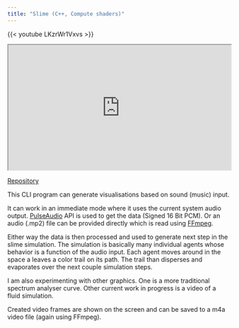 ```yaml
---
title: "Slime (C++, Compute shaders)"
---
```


{{< youtube LKzrWr1Vxvs >}}

<iframe id="odysee-iframe" style="width:100%; aspect-ratio:16 / 9;" src="https://odysee.com/%24/embed/%40SawMusic%3Ac%2FBroods-Peach_009%3A8?r=AapCoCa5Qc2Av5iQS4vDbjAsKVnP5gyE" allowfullscreen></iframe>

[Repository](https://github.com/kontura/slime)

This CLI program can generate visualisations based on sound (music) input.

It can work in an immediate mode where it uses the current system audio output. [PulseAudio](https://freedesktop.org/software/pulseaudio/doxygen/) API is used to get the data (Signed 16 Bit PCM).
Or an audio (.mp2) file can be provided directly which is read using [FFmpeg](http://ffmpeg.org/doxygen/6.0/).

Either way the data is then processed and used to generate next step in the slime simulation. The simulation is basically many individual agents whose behavior is a function of the audio input. Each agent moves around in the space a leaves a color trail on its path. The trail than disperses and evaporates over the next couple simulation steps.

I am also experimenting with other graphics. One is a more traditional spectrum analyser curve. Other current work in progress is a video of a fluid simulation.

Created video frames are shown on the screen and can be saved to a m4a video file (again using FFmpeg).
